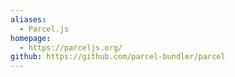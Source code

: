 ```yaml
---
aliases:
  - Parcel.js
homepage:
  - https://parceljs.org/
github: https://github.com/parcel-bundler/parcel
---
```

